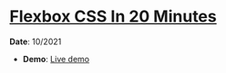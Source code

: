 <h1><a href="https://www.youtube.com/watch?v=JJSoEo8JSnc&list=PLillGF-RfqbZTASqIqdvm1R5mLrQq79CU&index=4" target="_blank">Flexbox CSS In 20 Minutes</a></h1>
<p><strong>Date</strong>: 10/2021</p>
<ul>
  <li><strong>Demo</strong>: <a href="https://khalilagazal.github.io/playground/traversy-media/04-flexbox/" target="_blank">Live demo</a></li>
</ul>
